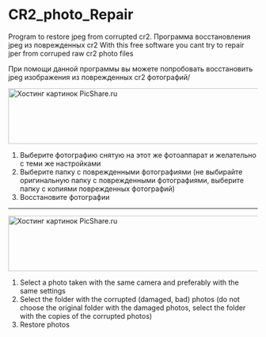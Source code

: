 # CR2_photo_Repair
Program to restore jpeg from corrupted cr2. Программа восстановления jpeg из поврежденных cr2
With this free software you cant try to repair jper from corruped raw cr2 photo files

При помощи данной программы вы можете попробовать восстановить jpeg изображения из поврежденных cr2 фотографий/

<a href="http://www.picshare.ru/view/8283590/" target="_blank"><img src="http://www.picshare.ru/uploads/170916/q8HA82a34I.jpg" border="0" width="600" height="112" title="Хостинг картинок PicShare.ru"></a>

1. Выберите фотографию снятую на этот же фотоаппарат и желательно с теми же настройками
2. Выберите папку с поврежденными фотографиями (не выбирайте оригинальную папку с поврежденными фотографиями, выберите папку с копиями поврежденных фотографий)
3. Восстановите фотографии

  ------
<a href="http://www.picshare.ru/view/8283618/" target="_blank"><img src="http://www.picshare.ru/uploads/170916/ZRu0g8uohc.jpg" border="0" width="600" height="112" title="Хостинг картинок PicShare.ru"></a>

1. Select a photo taken with the same camera and preferably with the same settings
2. Select the folder with the corrupted (damaged, bad) photos (do not choose the original folder with the damaged photos, select the folder with the copies of the corrupted photos)
3. Restore photos
